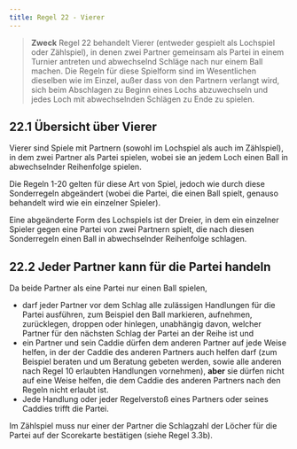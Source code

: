 ```yaml
---
title: Regel 22 - Vierer
---
```


> **Zweck**
> Regel 22 behandelt Vierer (entweder gespielt als Lochspiel oder Zählspiel), in denen zwei Partner gemeinsam als Partei in einem Turnier antreten und abwechselnd Schläge nach nur einem Ball machen. Die Regeln für diese Spielform sind im Wesentlichen dieselben wie im Einzel, außer dass von den Partnern verlangt wird, sich beim Abschlagen zu Beginn eines Lochs abzuwechseln und jedes Loch mit abwechselnden Schlägen zu Ende zu spielen.

## 22.1 Übersicht über Vierer

Vierer sind Spiele mit Partnern (sowohl im Lochspiel als auch im Zählspiel), in dem zwei Partner als Partei spielen, wobei sie an jedem Loch einen Ball in abwechselnder Reihenfolge spielen.

Die Regeln 1-20 gelten für diese Art von Spiel, jedoch wie durch diese Sonderregeln abgeändert (wobei die Partei, die einen Ball spielt, genauso behandelt wird wie ein einzelner Spieler).

Eine abgeänderte Form des Lochspiels ist der Dreier, in dem ein einzelner Spieler gegen eine Partei von zwei Partnern spielt, die nach diesen Sonderregeln einen Ball in abwechselnder Reihenfolge schlagen.

## 22.2 Jeder Partner kann für die Partei handeln

Da beide Partner als eine Partei nur einen Ball spielen,

- darf jeder Partner vor dem Schlag alle zulässigen Handlungen für die Partei ausführen, zum Beispiel den Ball markieren, aufnehmen, zurücklegen, droppen oder hinlegen, unabhängig davon, welcher Partner für den nächsten Schlag der Partei an der Reihe ist und
- ein Partner und sein Caddie dürfen dem anderen Partner auf jede Weise helfen, in der der Caddie des anderen Partners auch helfen darf (zum Beispiel beraten und um Beratung gebeten werden, sowie alle anderen nach Regel 10 erlaubten Handlungen vornehmen), **aber** sie dürfen nicht auf eine Weise helfen, die dem Caddie des anderen Partners nach den Regeln nicht erlaubt ist.
- Jede Handlung oder jeder Regelverstoß eines Partners oder seines Caddies trifft die Partei.

Im Zählspiel muss nur einer der Partner die Schlagzahl der Löcher für die Partei auf der Scorekarte bestätigen (siehe Regel 3.3b).
